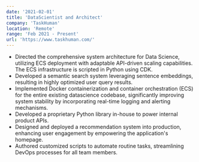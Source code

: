 ```yaml
---
date: '2021-02-01'
title: 'DataScientist and Architect'
company: 'TaskHuman'
location: 'Remote'
range: 'Feb 2021 - Present'
url: 'https://www.taskhuman.com/'
---
```


- Directed the comprehensive system architecture for Data Science, utilizing ECS deployment with adaptable API-driven scaling capabilities. The ECS infrastructure is scripted in Python using CDK.
- Developed a semantic search system leveraging sentence embeddings, resulting in highly optimized user query results.
- Implemented Docker containerization and container orchestration (ECS) for the entire existing datascience codebase, significantly improving system stability by incorporating real-time logging and alerting mechanisms.
- Developed a proprietary Python library in-house to power internal product APIs.
- Designed and deployed a recommendation system into production, enhancing user engagement by empowering the application's homepage.
- Authored customized scripts to automate routine tasks, streamlining DevOps processes for all team members.
